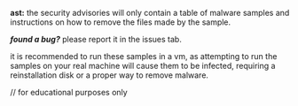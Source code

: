 **ast:** the security advisories will only contain a table of malware samples and instructions on how to remove the files made by the sample.

**_found a bug?_** please report it in the issues tab.

it is recommended to run these samples in a vm, as attempting to run the samples on your real machine will cause them to be infected, requiring a reinstallation disk or a proper way to remove malware.

// for educational purposes only

